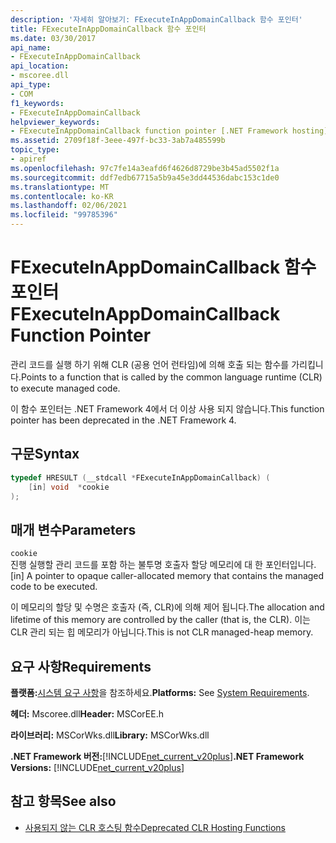 ```yaml
---
description: '자세히 알아보기: FExecuteInAppDomainCallback 함수 포인터'
title: FExecuteInAppDomainCallback 함수 포인터
ms.date: 03/30/2017
api_name:
- FExecuteInAppDomainCallback
api_location:
- mscoree.dll
api_type:
- COM
f1_keywords:
- FExecuteInAppDomainCallback
helpviewer_keywords:
- FExecuteInAppDomainCallback function pointer [.NET Framework hosting]
ms.assetid: 2709f18f-3eee-497f-bc33-3ab7a485599b
topic_type:
- apiref
ms.openlocfilehash: 97c7fe14a3eafd6f4626d8729be3b45ad5502f1a
ms.sourcegitcommit: ddf7edb67715a5b9a45e3dd44536dabc153c1de0
ms.translationtype: MT
ms.contentlocale: ko-KR
ms.lasthandoff: 02/06/2021
ms.locfileid: "99785396"
---
```

# <a name="fexecuteinappdomaincallback-function-pointer"></a><span data-ttu-id="2e178-103">FExecuteInAppDomainCallback 함수 포인터</span><span class="sxs-lookup"><span data-stu-id="2e178-103">FExecuteInAppDomainCallback Function Pointer</span></span>

<span data-ttu-id="2e178-104">관리 코드를 실행 하기 위해 CLR (공용 언어 런타임)에 의해 호출 되는 함수를 가리킵니다.</span><span class="sxs-lookup"><span data-stu-id="2e178-104">Points to a function that is called by the common language runtime (CLR) to execute managed code.</span></span>  
  
 <span data-ttu-id="2e178-105">이 함수 포인터는 .NET Framework 4에서 더 이상 사용 되지 않습니다.</span><span class="sxs-lookup"><span data-stu-id="2e178-105">This function pointer has been deprecated in the .NET Framework 4.</span></span>  
  
## <a name="syntax"></a><span data-ttu-id="2e178-106">구문</span><span class="sxs-lookup"><span data-stu-id="2e178-106">Syntax</span></span>  
  
```cpp  
typedef HRESULT (__stdcall *FExecuteInAppDomainCallback) (  
    [in] void  *cookie  
);  
```  
  
## <a name="parameters"></a><span data-ttu-id="2e178-107">매개 변수</span><span class="sxs-lookup"><span data-stu-id="2e178-107">Parameters</span></span>  

 `cookie`  
 <span data-ttu-id="2e178-108">진행 실행할 관리 코드를 포함 하는 불투명 호출자 할당 메모리에 대 한 포인터입니다.</span><span class="sxs-lookup"><span data-stu-id="2e178-108">[in] A pointer to opaque caller-allocated memory that contains the managed code to be executed.</span></span>  
  
 <span data-ttu-id="2e178-109">이 메모리의 할당 및 수명은 호출자 (즉, CLR)에 의해 제어 됩니다.</span><span class="sxs-lookup"><span data-stu-id="2e178-109">The allocation and lifetime of this memory are controlled by the caller (that is, the CLR).</span></span> <span data-ttu-id="2e178-110">이는 CLR 관리 되는 힙 메모리가 아닙니다.</span><span class="sxs-lookup"><span data-stu-id="2e178-110">This is not CLR managed-heap memory.</span></span>  
  
## <a name="requirements"></a><span data-ttu-id="2e178-111">요구 사항</span><span class="sxs-lookup"><span data-stu-id="2e178-111">Requirements</span></span>  

 <span data-ttu-id="2e178-112">**플랫폼:**[시스템 요구 사항](../../get-started/system-requirements.md)을 참조하세요.</span><span class="sxs-lookup"><span data-stu-id="2e178-112">**Platforms:** See [System Requirements](../../get-started/system-requirements.md).</span></span>  
  
 <span data-ttu-id="2e178-113">**헤더:** Mscoree.dll</span><span class="sxs-lookup"><span data-stu-id="2e178-113">**Header:** MSCorEE.h</span></span>  
  
 <span data-ttu-id="2e178-114">**라이브러리:** MSCorWks.dll</span><span class="sxs-lookup"><span data-stu-id="2e178-114">**Library:** MSCorWks.dll</span></span>  
  
 <span data-ttu-id="2e178-115">**.NET Framework 버전:**[!INCLUDE[net_current_v20plus](../../../../includes/net-current-v20plus-md.md)]</span><span class="sxs-lookup"><span data-stu-id="2e178-115">**.NET Framework Versions:** [!INCLUDE[net_current_v20plus](../../../../includes/net-current-v20plus-md.md)]</span></span>  
  
## <a name="see-also"></a><span data-ttu-id="2e178-116">참고 항목</span><span class="sxs-lookup"><span data-stu-id="2e178-116">See also</span></span>

- [<span data-ttu-id="2e178-117">사용되지 않는 CLR 호스팅 함수</span><span class="sxs-lookup"><span data-stu-id="2e178-117">Deprecated CLR Hosting Functions</span></span>](deprecated-clr-hosting-functions.md)
